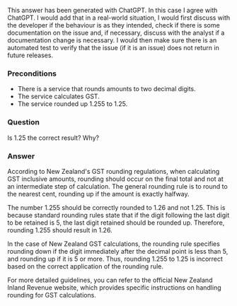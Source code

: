 This answer has been generated with ChatGPT.
In this case I agree with ChatGPT. 
I would add that in a real-world situation, I would first discuss with the developer if the behaviour is as they intended, 
check if there is some documentation on the issue and, if necessary, discuss with the analyst if a documentation change
is necessary. I would then make sure there is an automated test to verify that the issue (if it is an issue) does not return in future releases.

### Preconditions

- There is a service that rounds amounts to two decimal digits.
- The service calculates GST.
- The service rounded up 1.255 to 1.25.

### Question

Is 1.25 the correct result? Why?

### Answer

According to New Zealand's GST rounding regulations, when calculating GST inclusive amounts, rounding should occur on the final total and not at an intermediate step of calculation. The general rounding rule is to round to the nearest cent, rounding up if the amount is exactly halfway.

The number 1.255 should be correctly rounded to 1.26 and not 1.25. This is because standard rounding rules state that if the digit following the last digit to be retained is 5, the last digit retained should be rounded up. Therefore, rounding 1.255 should result in 1.26.

In the case of New Zealand GST calculations, the rounding rule specifies rounding down if the digit immediately after the decimal point is less than 5, and rounding up if it is 5 or more. Thus, rounding 1.255 to 1.25 is incorrect based on the correct application of the rounding rule.

For more detailed guidelines, you can refer to the official New Zealand Inland Revenue website, which provides specific instructions on handling rounding for GST calculations.
